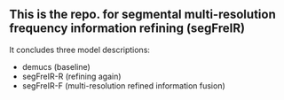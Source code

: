 ## This is the repo. for segmental multi-resolution frequency information refining (segFreIR)

It concludes three model descriptions:
- demucs (baseline)
- segFreIR-R (refining again)
- segFreIR-F (multi-resolution refined information fusion)

